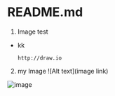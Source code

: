 # README.md

1. Image test
  - kk
    ```
    http://draw.io
    ```
2. my Image
   ![Alt text](image link)
   
![image](https://github.com/algok2/algok2/assets/44625038/195ad4d9-a6d5-439a-8292-1d3843e6e111)
